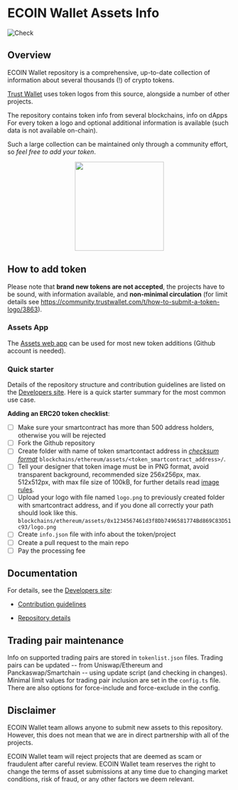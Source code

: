 # ECOIN Wallet Assets Info

![Check](https://github.com/trustwallet/assets/workflows/Check/badge.svg)

## Overview
ECOIN Wallet repository is a comprehensive, up-to-date collection of information about several thousands (!) of crypto tokens.

[Trust Wallet](https://ecoinwallet.org) uses token logos from this source, alongside a number of other projects.

The repository contains token info from several blockchains, info on dApps
For every token a logo and optional additional information is available (such data is not available on-chain).

Such a large collection can be maintained only through a community effort, so _feel free to add your token_.

<center><img src='https://trustwallet.com/assets/images/media/assets/horizontal_blue.png' height="200"></center>

## How to add token

Please note that __brand new tokens are not accepted__,
the projects have to be sound, with information available, and __non-minimal circulation__
(for limit details see https://community.trustwallet.com/t/how-to-submit-a-token-logo/3863).

### Assets App

The [Assets web app](https://assets.trustwallet.com) can be used for most new token additions (Github account is needed).

### Quick starter

Details of the repository structure and contribution guidelines are listed on the
[Developers site](https://developer.trustwallet.com/add_new_asset).
Here is a quick starter summary for the most common use case.

**Adding an ERC20 token checklist**:
- [ ] Make sure your smartcontract has more than 500 address holders, otherwise you will be rejected
- [ ] Fork the Github repository
- [ ] Create folder with name of token smartcontact address in [_checksum format_](https://developer.trustwallet.com/add_new_asset#checksum_format) `blockchains/ethereum/assets/<token_smartcontract_address>/`.
- [ ] Tell your designer that token image must be in PNG format, avoid transparent background, recommended size 256x256px, max. 512x512px, with max file size of 100kB, for further details read [image rules](https://developer.trustwallet.com/add_new_asset#image-requirements).
- [ ] Upload your logo with file named `logo.png` to previously created folder with smartcontract address, and if you done all correctly your path should look like this. `blockchains/ethereum/assets/0x1234567461d3f8Db7496581774Bd869C83D51c93/logo.png`
- [ ] Create `info.json` file with info about the token/project
- [ ] Create a pull request to the main repo
- [ ] Pay the processing fee

## Documentation

For details, see the [Developers site](https://developer.trustwallet.com/add_new_asset):

- [Contribution guidelines](https://developer.trustwallet.com/add_new_asset#contribution-guidelines)

- [Repository details](https://developer.trustwallet.com/add_new_asset#repository-details)

## Trading pair maintenance

Info on supported trading pairs are stored in `tokenlist.json` files.
Trading pairs can be updated --
from Uniswap/Ethereum and Panckaswap/Smartchain -- using update script (and checking in changes).
Minimal limit values for trading pair inclusion are set in the `config.ts` file.
There are also options for force-include and force-exclude in the config.

## Disclaimer
ECOIN Wallet team allows anyone to submit new assets to this repository. However, this does not mean that we are in direct partnership with all of the projects.

ECOIN Wallet team will reject projects that are deemed as scam or fraudulent after careful review.
ECOIN Wallet team reserves the right to change the terms of asset submissions at any time due to changing market conditions, risk of fraud, or any other factors we deem relevant.
